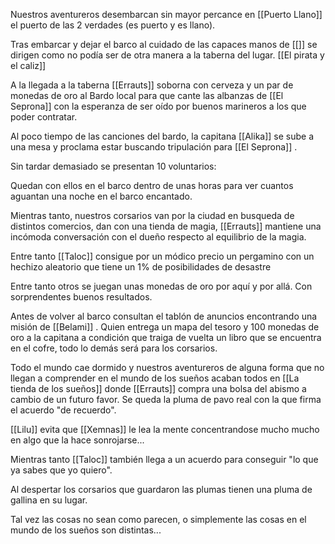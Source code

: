 Nuestros aventureros desembarcan sin mayor percance en [[Puerto Llano]] el puerto de las 2 verdades (es puerto y es llano).

Tras embarcar y dejar el barco al cuidado de las capaces manos de [[]] se dirigen como no podía ser de otra manera a la taberna del lugar. [[El pirata y el caliz]]

A la llegada a la taberna [[Errauts]] soborna con cerveza y un par de monedas de oro al Bardo local para que cante las albanzas de [[El Seprona]] con la esperanza de ser oído por buenos marineros a los que poder contratar.

Al poco tiempo de las canciones del bardo, la capitana [[Alika]] se sube a una mesa y proclama estar buscando tripulación para [[El Seprona]] .

Sin tardar demasiado se presentan 10 voluntarios:

Quedan con ellos en el barco dentro de unas horas para ver cuantos aguantan una noche en el barco encantado.

Mientras tanto, nuestros corsarios van por la ciudad en busqueda de distintos comercios, dan con una tienda de magia, [[Errauts]] mantiene una incómoda conversación con el dueño respecto al equilibrio de la magia.

Entre tanto [[Taloc]] consigue por un módico precio un pergamino con un hechizo aleatorio que tiene un 1% de posibilidades de desastre

Entre tanto otros se juegan unas monedas de oro por aquí y por allá. Con sorprendentes buenos resultados.

Antes de volver al barco consultan el tablón de anuncios encontrando una misión de [[Belami]] . Quien entrega un mapa del tesoro y 100 monedas de oro a la capitana a condición que traiga de vuelta un libro que se encuentra en el cofre, todo lo demás será para los corsarios.

Todo el mundo cae dormido y nuestros aventureros de alguna forma que no llegan a comprender en el mundo de los sueños acaban todos en [[La tienda de los sueños]] donde [[Errauts]] compra una bolsa del abismo a cambio de un futuro favor. Se queda la pluma de pavo real con la que firma el acuerdo "de recuerdo".

[[Lilu]] evita que [[Xemnas]] le lea la mente concentrandose mucho mucho en algo que la hace sonrojarse...

Mientras tanto [[Taloc]] también llega a un acuerdo para conseguir "lo que ya sabes que yo quiero".

Al despertar los corsarios que guardaron las plumas tienen una pluma de gallina en su lugar.

Tal vez las cosas no sean como parecen, o simplemente las cosas en el mundo de los sueños son distintas...

